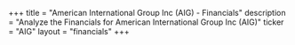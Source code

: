 +++
title = "American International Group Inc (AIG) - Financials"
description = "Analyze the Financials for American International Group Inc (AIG)"
ticker = "AIG"
layout = "financials"
+++

